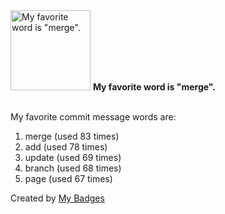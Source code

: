 <img src="https://my-badges.github.io/my-badges/favorite-word.png" alt="My favorite word is &quot;merge&quot;." title="My favorite word is &quot;merge&quot;." width="128">
<strong>My favorite word is &quot;merge&quot;.</strong>
<br><br>

My favorite commit message words are:

1. merge (used 83 times)
2. add (used 78 times)
3. update (used 69 times)
4. branch (used 68 times)
5. page (used 67 times)


Created by <a href="https://github.com/my-badges/my-badges">My Badges</a>
